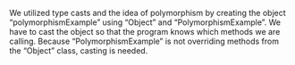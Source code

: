 We utilized type casts and the idea of polymorphism by creating the object “polymorphismExample” using “Object” and “PolymorphismExample”. We have to cast the object so that the program knows which methods we are calling. Because “PolymorphismExample” is not overriding methods from the “Object” class, casting is needed.


